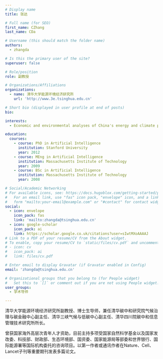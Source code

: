 ```yaml
---
# Display name
title: 张达

# Full name (for SEO)
first_name: CZhang
last_name: CDa

# Username (this should match the folder name)
authors:
  - zhangda

# Is this the primary user of the site?
superuser: false

# Role/position
role: 副教授

# Organizations/Affiliations
organizations:
  - name: 清华大学能源环境经济研究所
    url: 'http://www.3e.tsinghua.edu.cn'

# Short bio (displayed in user profile at end of posts)
bio: 

interests:
  - Economic and environmental analyses of China's energy and climate policies

education:
  courses:
    - course: PhD in Artificial Intelligence
      institution: Stanford University
      year: 2012
    - course: MEng in Artificial Intelligence
      institution: Massachusetts Institute of Technology
      year: 2009
    - course: BSc in Artificial Intelligence
      institution: Massachusetts Institute of Technology
      year: 2008

# Social/Academic Networking
# For available icons, see: https://docs.hugoblox.com/getting-started/page-builder/#icons
#   For an email link, use "fas" icon pack, "envelope" icon, and a link in the
#   form "mailto:your-email@example.com" or "#contact" for contact widget.
social:
  - icon: envelope
    icon_pack: fas
    link: 'mailto:zhangda@tsinghua.edu.cn'
  - icon: google-scholar
    icon_pack: ai
    link: https://scholar.google.co.uk/citations?user=sIwtMXoAAAAJ
# Link to a PDF of your resume/CV from the About widget.
# To enable, copy your resume/CV to `static/files/cv.pdf` and uncomment the lines below.
# - icon: cv
#   icon_pack: ai
#   link: files/cv.pdf

# Enter email to display Gravatar (if Gravatar enabled in Config)
email: 'zhangda@tsinghua.edu.cn'

# Organizational groups that you belong to (for People widget)
#   Set this to `[]` or comment out if you are not using People widget.
user_groups:
  - 学术导师

---
```


清华大学能源环境经济研究所副教授、博士生导师，兼任清华碳中和研究院气候治理与碳金融中心副主任、清华三峡气候与低碳中心副主任、清华四川院碳中和信息管理技术研究所所长。

曾获国家海外高层次青年人才资助，目前主持多项受国家自然科学基金以及国家发改委、科技部、财政部、生态环境部、国资委、国家能源局等部委和世界银行、国际能源署等国际机构委托的咨询项目。以第一作者或通讯作者在Nature、Cell、Lancet子刊等重要期刊发表多篇论文。
